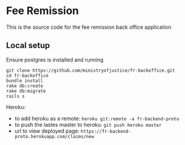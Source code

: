 # Fee Remission

This is the source code for the fee remission back office application

## Local setup
Ensure postgres is installed and running

```
git clone https://github.com/ministryofjustice/fr-backoffice.git
cd fr-backoffice
bundle install
rake db:create
rake db:migrate
rails s
```



Heroku:


- to add heroku as a remote: 
  ```heroku git:remote -a fr-backend-proto```
- to push the lastes master to heroku:
  ```git push heroku master```
- url to view deployed page:
  ```https://fr-backend-proto.herokuapp.com/claims/new```